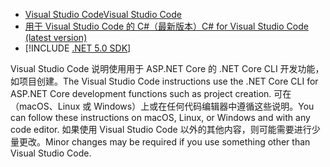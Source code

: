 * [<span data-ttu-id="9fe80-101">Visual Studio Code</span><span class="sxs-lookup"><span data-stu-id="9fe80-101">Visual Studio Code</span></span>](https://code.visualstudio.com/download)
* [<span data-ttu-id="9fe80-102">用于 Visual Studio Code 的 C#（最新版本）</span><span class="sxs-lookup"><span data-stu-id="9fe80-102">C# for Visual Studio Code (latest version)</span></span>](https://marketplace.visualstudio.com/items?itemName=ms-dotnettools.csharp)
* [!INCLUDE [.NET 5.0 SDK](~/includes/5.0-SDK.md)]

<span data-ttu-id="9fe80-103">Visual Studio Code 说明使用用于 ASP.NET Core 的 .NET Core CLI 开发功能，如项目创建。</span><span class="sxs-lookup"><span data-stu-id="9fe80-103">The Visual Studio Code instructions use the .NET Core CLI for ASP.NET Core development functions such as project creation.</span></span> <span data-ttu-id="9fe80-104">可在（macOS、Linux 或 Windows）上或在任何代码编辑器中遵循这些说明。</span><span class="sxs-lookup"><span data-stu-id="9fe80-104">You can follow these instructions on macOS, Linux, or Windows and with any code editor.</span></span> <span data-ttu-id="9fe80-105">如果使用 Visual Studio Code 以外的其他内容，则可能需要进行少量更改。</span><span class="sxs-lookup"><span data-stu-id="9fe80-105">Minor changes may be required if you use something other than Visual Studio Code.</span></span>
